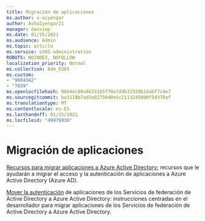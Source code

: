 ```yaml
---
title: Migración de aplicaciones
ms.author: v-aiyengar
author: AshaIyengar21
manager: dansimp
ms.date: 01/25/2021
ms.audience: Admin
ms.topic: article
ms.service: o365-administration
ROBOTS: NOINDEX, NOFOLLOW
localization_priority: Normal
ms.collection: Adm_O365
ms.custom:
- "9004342"
- "7839"
ms.openlocfilehash: 0664ec09a9633165ff0a7d4b33320b14abf7c4e7
ms.sourcegitcommit: ba3118b7ad5e02756d0e5c2113245090f54370af
ms.translationtype: MT
ms.contentlocale: es-ES
ms.lasthandoff: 01/25/2021
ms.locfileid: "49976936"
---
```

# <a name="migrating-applications"></a>Migración de aplicaciones

[Recursos para migrar aplicaciones a Azure Active Directory:](https://docs.microsoft.com/azure/active-directory/manage-apps/migration-resources) recursos que le ayudarán a migrar el acceso y la autenticación de aplicaciones a Azure Active Directory (Azure AD).

[Mover la autenticación](https://docs.microsoft.com/azure/active-directory/manage-apps/migrate-adfs-apps-to-azure) de aplicaciones de los Servicios de federación de Active Directory a Azure Active Directory: instrucciones centradas en el desarrollador para migrar aplicaciones de los Servicios de federación de Active Directory a Azure Active Directory.